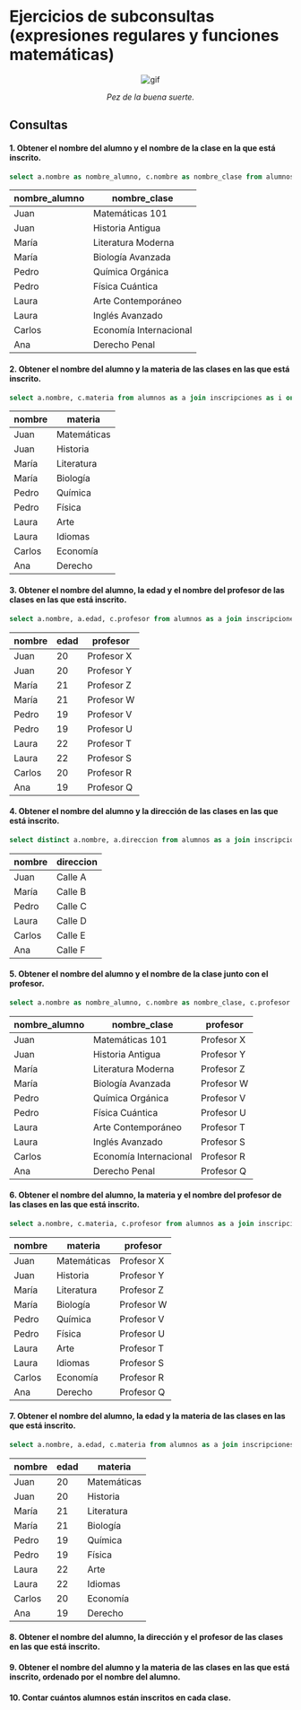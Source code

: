 # Ejercicios de subconsultas (expresiones regulares y funciones matemáticas)

<div align=center>
    
![gif](https://www.gifmaniacos.es/wp-content/uploads/2019/04/peces-gif-gifmaniacos.es-15.gif)

*Pez de la buena suerte.*

</div>

## Consultas

#### 1. Obtener el nombre del alumno y el nombre de la clase en la que está inscrito.
```sql
select a.nombre as nombre_alumno, c.nombre as nombre_clase from alumnos as a join inscripciones as i on a.id=i.id_alumno join clases as c on c.id=i.id_clase; 
```
| nombre_alumno |      nombre_clase      |
|---------------|------------------------|
| Juan          | Matemáticas 101        |
| Juan          | Historia Antigua       |
| María         | Literatura Moderna     |
| María         | Biología Avanzada      |
| Pedro         | Química Orgánica       |
| Pedro         | Física Cuántica        |
| Laura         | Arte Contemporáneo     |
| Laura         | Inglés Avanzado        |
| Carlos        | Economía Internacional |
| Ana           | Derecho Penal          |

#### 2. Obtener el nombre del alumno y la materia de las clases en las que está inscrito.
```sql
select a.nombre, c.materia from alumnos as a join inscripciones as i on a.id=i.id_alumno join clases as c on c.id=i.id_clase;
```
| nombre |   materia   |
|--------|-------------|
| Juan   | Matemáticas |
| Juan   | Historia    |
| María  | Literatura  |
| María  | Biología    |
| Pedro  | Química     |
| Pedro  | Física      |
| Laura  | Arte        |
| Laura  | Idiomas     |
| Carlos | Economía    |
| Ana    | Derecho     |


#### 3. Obtener el nombre del alumno, la edad y el nombre del profesor de las clases en las que está inscrito.
```sql
select a.nombre, a.edad, c.profesor from alumnos as a join inscripciones as i on a.id=i.id_alumno join clases as c on c.id=i.id_clase;
```
| nombre | edad |  profesor  |
|--------|------|------------|
| Juan   | 20   | Profesor X |
| Juan   | 20   | Profesor Y |
| María  | 21   | Profesor Z |
| María  | 21   | Profesor W |
| Pedro  | 19   | Profesor V |
| Pedro  | 19   | Profesor U |
| Laura  | 22   | Profesor T |
| Laura  | 22   | Profesor S |
| Carlos | 20   | Profesor R |
| Ana    | 19   | Profesor Q |


#### 4. Obtener el nombre del alumno y la dirección de las clases en las que está inscrito.
```sql
select distinct a.nombre, a.direccion from alumnos as a join inscripciones as i on a.id=i.id_alumno join clases as c on c.id=i.id_clase;
```
| nombre | direccion |
|--------|-----------|
| Juan   | Calle A   |
| María  | Calle B   |
| Pedro  | Calle C   |
| Laura  | Calle D   |
| Carlos | Calle E   |
| Ana    | Calle F   |


#### 5. Obtener el nombre del alumno y el nombre de la clase junto con el profesor.
```sql
select a.nombre as nombre_alumno, c.nombre as nombre_clase, c.profesor from alumnos as a join inscripciones as i on a.id=i.id_alumno join clases as c on c.id=i.id_clase;
```
| nombre_alumno |      nombre_clase      |  profesor  |
|---------------|------------------------|------------|
| Juan          | Matemáticas 101        | Profesor X |
| Juan          | Historia Antigua       | Profesor Y |
| María         | Literatura Moderna     | Profesor Z |
| María         | Biología Avanzada      | Profesor W |
| Pedro         | Química Orgánica       | Profesor V |
| Pedro         | Física Cuántica        | Profesor U |
| Laura         | Arte Contemporáneo     | Profesor T |
| Laura         | Inglés Avanzado        | Profesor S |
| Carlos        | Economía Internacional | Profesor R |
| Ana           | Derecho Penal          | Profesor Q |


#### 6. Obtener el nombre del alumno, la materia y el nombre del profesor de las clases en las que está inscrito.
```sql
select a.nombre, c.materia, c.profesor from alumnos as a join inscripciones as i on a.id=i.id_alumno join clases as c on c.id=i.id_clase;
```
| nombre |   materia   |  profesor  |
|--------|-------------|------------|
| Juan   | Matemáticas | Profesor X |
| Juan   | Historia    | Profesor Y |
| María  | Literatura  | Profesor Z |
| María  | Biología    | Profesor W |
| Pedro  | Química     | Profesor V |
| Pedro  | Física      | Profesor U |
| Laura  | Arte        | Profesor T |
| Laura  | Idiomas     | Profesor S |
| Carlos | Economía    | Profesor R |
| Ana    | Derecho     | Profesor Q |


#### 7. Obtener el nombre del alumno, la edad y la materia de las clases en las que está inscrito.
```sql
select a.nombre, a.edad, c.materia from alumnos as a join inscripciones as i on a.id=i.id_alumno join clases as c on c.id=i.id_clase;
```
| nombre | edad |   materia   |
|--------|------|-------------|
| Juan   | 20   | Matemáticas |
| Juan   | 20   | Historia    |
| María  | 21   | Literatura  |
| María  | 21   | Biología    |
| Pedro  | 19   | Química     |
| Pedro  | 19   | Física      |
| Laura  | 22   | Arte        |
| Laura  | 22   | Idiomas     |
| Carlos | 20   | Economía    |
| Ana    | 19   | Derecho     |


#### 8. Obtener el nombre del alumno, la dirección y el profesor de las clases en las que está inscrito.
#### 9. Obtener el nombre del alumno y la materia de las clases en las que está inscrito, ordenado por el nombre del alumno.
#### 10. Contar cuántos alumnos están inscritos en cada clase.
